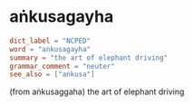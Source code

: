 # aṅkusagayha

``` toml
dict_label = "NCPED"
word = "aṅkusagayha"
summary = "the art of elephant driving"
grammar_comment = "neuter"
see_also = ["aṅkusa"]
```

(from aṅkusaggaha) the art of elephant driving

